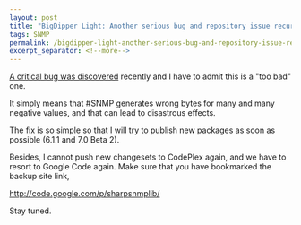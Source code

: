 ```yaml
---
layout: post
title: "BigDipper Light: Another serious bug and repository issue recurred"
tags: SNMP
permalink: /bigdipper-light-another-serious-bug-and-repository-issue-recurred-5eb32ee14187
excerpt_separator: <!--more-->
---
```

[A critical bug was discovered](http://sharpsnmplib.codeplex.com/workitem/7217) recently and I have to admit this is a "too bad" one.

It simply means that #SNMP generates wrong bytes for many and many negative values, and that can lead to disastrous effects.

The fix is so simple so that I will try to publish new packages as soon as possible (6.1.1 and 7.0 Beta 2).

Besides, I cannot push new changesets to CodePlex again, and we have to resort to Google Code again. Make sure that you have bookmarked the backup site link,

http://code.google.com/p/sharpsnmplib/

Stay tuned.
<!--more-->